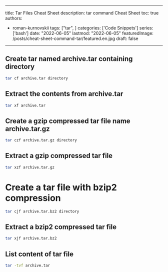
---
title: Tar Files Cheat Sheet
description: tar command Cheat Sheet
toc: true
authors:
  - roman-kurnovskii
tags:
  ["tar", ]
categories: ['Code Snippets']
series: ['bash']
date: "2022-06-05"
lastmod: "2022-06-05"
featuredImage: /posts/cheat-sheet-command-tar/featured.en.jpg
draft: false
---

## Create tar named archive.tar containing directory

```bash
tar cf archive.tar directory
```

## Extract the contents from archive.tar

```bash
tar xf archive.tar
```

## Create a gzip compressed tar file name archive.tar.gz

```bash
tar czf archive.tar.gz directory
```

## Extract a gzip compressed tar file

```bash
tar xzf archive.tar.gz
```

# Create a tar file with bzip2 compression

```bash
tar cjf archive.tar.bz2 directory
```

## Extract a bzip2 compressed tar file

```bash
tar xjf archive.tar.bz2
```

## List content of tar file

```bash
tar -tvf archive.tar
```